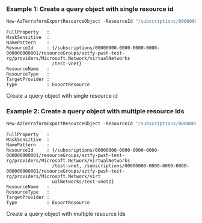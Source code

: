 ### Example 1: Create a query object with single resource id
```powershell
New-AzTerraformExportResourceObject -ResourceId "/subscriptions/00000000-0000-0000-0000-000000000001/resourceGroups/aztfy-pwsh-test-rg/providers/Microsoft.Network/virtualNetworks/test-vnet"
```

```output
FullProperty   :
MaskSensitive  :
NamePattern    :
ResourceId     : {/subscriptions/00000000-0000-0000-0000-000000000001/resourceGroups/aztfy-pwsh-test-rg/providers/Microsoft.Network/virtualNetworks
                 /test-vnet}
ResourceName   :
ResourceType   :
TargetProvider :
Type           : ExportResource
```

 Create a query object with single resource id

### Example 2: Create a query object with multiple resource Ids
```powershell
New-AzTerraformExportResourceObject -ResourceId "/subscriptions/00000000-0000-0000-0000-000000000001/resourceGroups/aztfy-pwsh-test-rg/providers/Microsoft.Network/virtualNetworks/test-vnet","/subscriptions/00000000-0000-0000-0000-000000000001/resourceGroups/aztfy-pwsh-test-rg/providers/Microsoft.Network/virtualNetworks/test-vnet2"
```

```output
FullProperty   :
MaskSensitive  :
NamePattern    :
ResourceId     : {/subscriptions/00000000-0000-0000-0000-000000000001/resourceGroups/aztfy-pwsh-test-rg/providers/Microsoft.Network/virtualNetworks
                 /test-vnet, /subscriptions/00000000-0000-0000-0000-000000000001/resourceGroups/aztfy-pwsh-test-rg/providers/Microsoft.Network/virt
                 ualNetworks/test-vnet2}
ResourceName   :
ResourceType   :
TargetProvider :
Type           : ExportResource
```

Create a query object with multiple resource Ids
